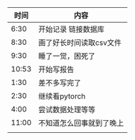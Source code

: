 | 时间  | 内容                     |
| ----- | ------------------------ |
| 6:30  | 开始记录 链接数据库      |
| 8:30  | 画了好长时间读取csv文件  |
| 9:30  | 睡了一觉，困死了         |
| 10:53 | 开始写报告               |
| 1:30  | 差不多写完了             |
| 2:30  | 继续看pytorch            |
| 4:00  | 尝试数据处理等等         |
| 11:00 | 不知道怎么回事就到了晚上 |
|       |                          |

